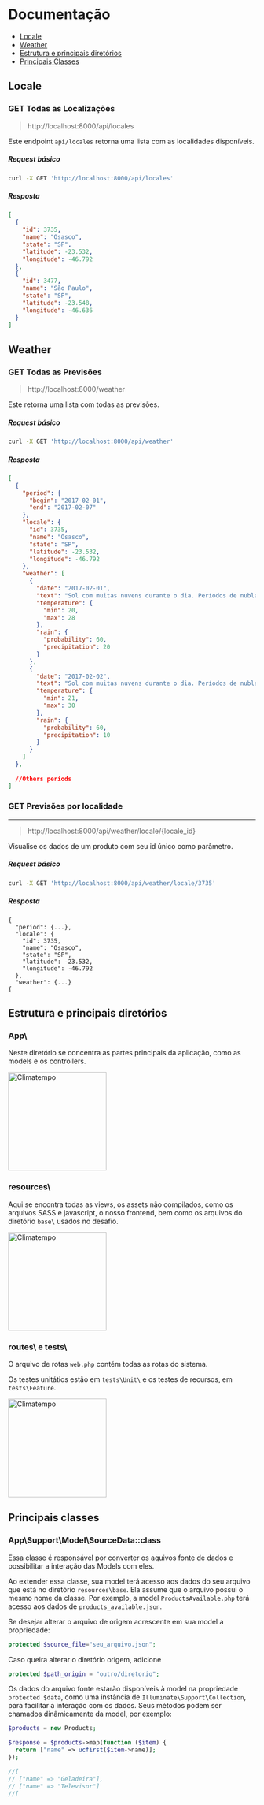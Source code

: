 # Documentação
* [Locale](#locale)
* [Weather](#weather)
* [Estrutura e principais diretórios](#estrutura-e-principais-diretórios)
* [Principais Classes](#principais-classes)

## Locale

###  GET Todas as Localizações

> http://localhost:8000/api/locales

Este endpoint `api/locales` retorna uma lista com as localidades disponíveis.

##### Request básico

```bash
curl -X GET 'http://localhost:8000/api/locales'
```
##### Resposta

```json
[
  {
    "id": 3735,
    "name": "Osasco",
    "state": "SP",
    "latitude": -23.532,
    "longitude": -46.792
  },
  {
    "id": 3477,
    "name": "São Paulo",
    "state": "SP",
    "latitude": -23.548,
    "longitude": -46.636
  }
]
```

## Weather

### GET Todas as Previsões

> http://localhost:8000/weather

Este retorna uma lista com todas as previsões.

##### Request básico

```bash
curl -X GET 'http://localhost:8000/api/weather'
```
##### Resposta

```json
[
  {
    "period": {
      "begin": "2017-02-01",
      "end": "2017-02-07"
    },
    "locale": {
      "id": 3735,
      "name": "Osasco",
      "state": "SP",
      "latitude": -23.532,
      "longitude": -46.792
    },
    "weather": [
      {
        "date": "2017-02-01",
        "text": "Sol com muitas nuvens durante o dia. Períodos de nublado, com chuva a qualquer hora.",
        "temperature": {
          "min": 20,
          "max": 28
        },
        "rain": {
          "probability": 60,
          "precipitation": 20
        }
      },
      {
        "date": "2017-02-02",
        "text": "Sol com muitas nuvens durante o dia. Períodos de nublado, com chuva a qualquer hora.",
        "temperature": {
          "min": 21,
          "max": 30
        },
        "rain": {
          "probability": 60,
          "precipitation": 10
        }
      }
    ]  
  },
  
  //Others periods
]  
```

### GET Previsões por localidade
___

> http://localhost:8000/api/weather/locale/{locale_id}

Visualise os dados de um produto com seu id único como parâmetro.

##### Request básico
```bash
curl -X GET 'http://localhost:8000/api/weather/locale/3735'
```

##### Resposta
```
{
  "period": {...},
  "locale": {
    "id": 3735,
    "name": "Osasco",
    "state": "SP",
    "latitude": -23.532,
    "longitude": -46.792
  },
  "weather": {...}
{
```
## Estrutura e principais diretórios
### App\
Neste diretório se concentra as partes principais da aplicação, como as models e os controllers.

<img src="https://i.imgur.com/Xn4b1dU.png" alt="Climatempo" width="200px"/>

### resources\
Aqui se encontra todas as views, os assets não compilados, como os arquivos SASS e javascript, 
o nosso frontend, bem como os arquivos do diretório `base\` usados no desafio.

<img src="https://i.imgur.com/7Scf4sk.png" alt="Climatempo" width="200px"/>

### routes\ e tests\
O arquivo de rotas `web.php` contém todas as rotas do sistema.

Os testes unitátios estão em `tests\Unit\` e os testes de recursos, em `tests\Feature`.

<img src="https://i.imgur.com/L5wYp64.png" alt="Climatempo" width="200px"/>

## Principais classes
### App\Support\Model\SourceData::class
Essa classe é responsável por converter os aquivos fonte de dados e possibilitar a interação das Models com eles.

Ao extender essa classe, sua model terá acesso aos dados do seu arquivo que está no diretório `resources\base`. 
Ela assume que o arquivo possui o mesmo nome da classe. Por exemplo, a model `ProductsAvailable.php` 
terá acesso aos dados de `products_available.json`. 

Se desejar alterar o arquivo de origem acrescente em sua model a propriedade:
```php
protected $source_file="seu_arquivo.json";
```
Caso queira alterar o diretório origem, adicione 

```php
protected $path_origin = "outro/diretorio";
```

Os dados do arquivo fonte estarão disponíveis à model na propriedade `protected $data`, como uma instância de `Illuminate\Support\Collection`, para facilitar a interação com os dados. Seus métodos podem ser chamados dinâmicamente 
da model, por exemplo:

```php
$products = new Products;

$response = $products->map(function ($item) {
  return ["name" => ucfirst($item->name)];
});

//[
// ["name" => "Geladeira"],
// ["name" => "Televisor"]
//[
```

